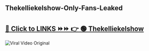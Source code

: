 
 ## Thekelliekelshow-Only-Fans-Leaked

# <h2><a href="https://clipsfans.com/Thekelliekelshow&ref=git">🔗 Click to LINKS ⏩⏩ 👉 🟢 Thekelliekelshow </a></h2>

<a href="https://clipsfans.com/Thekelliekelshow&ref=git" rel="nofollow" data-target="animated-image.originalLink"><img src="https://i.ibb.co.com/xMMVF88/686577567.gif" alt="Viral Video Original" style="max-width: 100%; display: inline-block;" data-target="animated-image.originalImage"></a>
